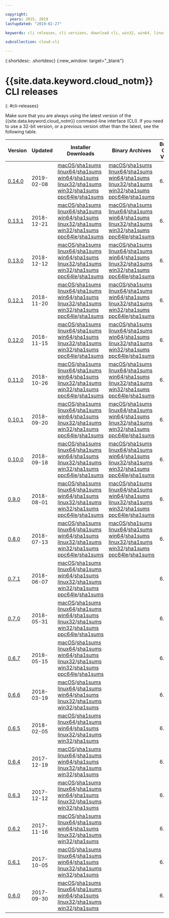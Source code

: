 ```yaml
---

copyright:
  years: 2015, 2019
lastupdated: "2019-02-27"

keywords: cli releases, cli versions, download cli, win32, win64, linux32, win64, macos, linux64, ppc64le, ibm cloud cli release, latest cli, newest cli version

subcollection: cloud-cli

---
```


{:shortdesc: .shortdesc}
{:new_window: target="_blank"}

# {{site.data.keyword.cloud_notm}} CLI releases
{: #cli-releases}

Make sure that you are always using the latest version of the {{site.data.keyword.cloud_notm}} command-line interface (CLI). If you need to use a 32-bit version, or a previous version other than the latest, see the following table.

| Version |  Updated  | Installer Downloads | Binary Archives | Bundled CF CLI Version |
|---------|-----------|-----------|----------|----------|
| [0.14.0](https://github.com/IBM-Cloud/ibm-cloud-cli-release/releases/tag/v0.14.0) | 2019-02-08 | [macOS](https://clis.cloud.ibm.com/download/bluemix-cli/0.14.0/osx)/[sha1sums](https://clis.cloud.ibm.com/download/bluemix-cli/0.14.0/osx/checksum)  [linux64](https://clis.cloud.ibm.com/download/bluemix-cli/0.14.0/linux64)/[sha1sums](https://clis.cloud.ibm.com/download/bluemix-cli/0.14.0/linux64/checksum)  [win64](https://clis.cloud.ibm.com/download/bluemix-cli/0.14.0/win64)/[sha1sums](https://clis.cloud.ibm.com/download/bluemix-cli/0.14.0/win64/checksum) <br> [linux32](https://clis.cloud.ibm.com/download/bluemix-cli/0.14.0/linux32)/[sha1sums](https://clis.cloud.ibm.com/download/bluemix-cli/0.14.0/linux32/checksum)  [win32](https://clis.cloud.ibm.com/download/bluemix-cli/0.14.0/win32)/[sha1sums](https://clis.cloud.ibm.com/download/bluemix-cli/0.14.0/win32/checksum) [ppc64le](https://clis.cloud.ibm.com/download/bluemix-cli/0.14.0/ppc64le)/[sha1sums](https://clis.cloud.ibm.com/download/bluemix-cli/0.14.0/ppc64le/checksum) | [macOS](https://clis.cloud.ibm.com/download/bluemix-cli/0.14.0/osx/archive)/[sha1sums](https://clis.cloud.ibm.com/download/bluemix-cli/0.14.0/osx/archive/checksum)  [linux64](https://clis.cloud.ibm.com/download/bluemix-cli/0.14.0/linux64/archive)/[sha1sums](https://clis.cloud.ibm.com/download/bluemix-cli/0.14.0/linux64/archive/checksum)  [win64](https://clis.cloud.ibm.com/download/bluemix-cli/0.14.0/win64/archive)/[sha1sums](https://clis.cloud.ibm.com/download/bluemix-cli/0.14.0/win64/archive/checksum) <br> [linux32](https://clis.cloud.ibm.com/download/bluemix-cli/0.14.0/linux32/archive)/[sha1sums](https://clis.cloud.ibm.com/download/bluemix-cli/0.14.0/linux32/archive/checksum)  [win32](https://clis.cloud.ibm.com/download/bluemix-cli/0.14.0/win32/archive)/[sha1sums](https://clis.cloud.ibm.com/download/bluemix-cli/0.14.0/win32/archive/checksum) [ppc64le](https://clis.cloud.ibm.com/download/bluemix-cli/0.14.0/ppc64le/archive)/[sha1sums](https://clis.cloud.ibm.com/download/bluemix-cli/0.14.0/ppc64le/archive/checksum) | 6.40.1 |
| [0.13.1](https://github.com/IBM-Cloud/ibm-cloud-cli-release/releases/tag/v0.13.1) | 2018-12-21 | [macOS](https://clis.cloud.ibm.com/download/bluemix-cli/0.13.1/osx)/[sha1sums](https://clis.cloud.ibm.com/download/bluemix-cli/0.13.1/osx/checksum)  [linux64](https://clis.cloud.ibm.com/download/bluemix-cli/0.13.1/linux64)/[sha1sums](https://clis.cloud.ibm.com/download/bluemix-cli/0.13.1/linux64/checksum)  [win64](https://clis.cloud.ibm.com/download/bluemix-cli/0.13.1/win64)/[sha1sums](https://clis.cloud.ibm.com/download/bluemix-cli/0.13.1/win64/checksum) <br> [linux32](https://clis.cloud.ibm.com/download/bluemix-cli/0.13.1/linux32)/[sha1sums](https://clis.cloud.ibm.com/download/bluemix-cli/0.13.1/linux32/checksum)  [win32](https://clis.cloud.ibm.com/download/bluemix-cli/0.13.1/win32)/[sha1sums](https://clis.cloud.ibm.com/download/bluemix-cli/0.13.1/win32/checksum) [ppc64le](https://clis.cloud.ibm.com/download/bluemix-cli/0.13.1/ppc64le)/[sha1sums](https://clis.cloud.ibm.com/download/bluemix-cli/0.13.1/ppc64le/checksum) | [macOS](https://clis.cloud.ibm.com/download/bluemix-cli/0.13.1/osx/archive)/[sha1sums](https://clis.cloud.ibm.com/download/bluemix-cli/0.13.1/osx/archive/checksum)  [linux64](https://clis.cloud.ibm.com/download/bluemix-cli/0.13.1/linux64/archive)/[sha1sums](https://clis.cloud.ibm.com/download/bluemix-cli/0.13.1/linux64/archive/checksum)  [win64](https://clis.cloud.ibm.com/download/bluemix-cli/0.13.1/win64/archive)/[sha1sums](https://clis.cloud.ibm.com/download/bluemix-cli/0.13.1/win64/archive/checksum) <br> [linux32](https://clis.cloud.ibm.com/download/bluemix-cli/0.13.1/linux32/archive)/[sha1sums](https://clis.cloud.ibm.com/download/bluemix-cli/0.13.1/linux32/archive/checksum)  [win32](https://clis.cloud.ibm.com/download/bluemix-cli/0.13.1/win32/archive)/[sha1sums](https://clis.cloud.ibm.com/download/bluemix-cli/0.13.1/win32/archive/checksum) [ppc64le](https://clis.cloud.ibm.com/download/bluemix-cli/0.13.1/ppc64le/archive)/[sha1sums](https://clis.cloud.ibm.com/download/bluemix-cli/0.13.1/ppc64le/archive/checksum) | 6.34.1 |
| [0.13.0](https://github.com/IBM-Cloud/ibm-cloud-cli-release/releases/tag/v0.13.0) | 2018-12-12 | [macOS](https://clis.cloud.ibm.com/download/bluemix-cli/0.13.0/osx)/[sha1sums](https://clis.cloud.ibm.com/download/bluemix-cli/0.13.0/osx/checksum)  [linux64](https://clis.cloud.ibm.com/download/bluemix-cli/0.13.0/linux64)/[sha1sums](https://clis.cloud.ibm.com/download/bluemix-cli/0.13.0/linux64/checksum)  [win64](https://clis.cloud.ibm.com/download/bluemix-cli/0.13.0/win64)/[sha1sums](https://clis.cloud.ibm.com/download/bluemix-cli/0.13.0/win64/checksum) <br> [linux32](https://clis.cloud.ibm.com/download/bluemix-cli/0.13.0/linux32)/[sha1sums](https://clis.cloud.ibm.com/download/bluemix-cli/0.13.0/linux32/checksum)  [win32](https://clis.cloud.ibm.com/download/bluemix-cli/0.13.0/win32)/[sha1sums](https://clis.cloud.ibm.com/download/bluemix-cli/0.13.0/win32/checksum) [ppc64le](https://clis.cloud.ibm.com/download/bluemix-cli/0.13.0/ppc64le)/[sha1sums](https://clis.cloud.ibm.com/download/bluemix-cli/0.13.0/ppc64le/checksum) | [macOS](https://clis.cloud.ibm.com/download/bluemix-cli/0.13.0/osx/archive)/[sha1sums](https://clis.cloud.ibm.com/download/bluemix-cli/0.13.0/osx/archive/checksum)  [linux64](https://clis.cloud.ibm.com/download/bluemix-cli/0.13.0/linux64/archive)/[sha1sums](https://clis.cloud.ibm.com/download/bluemix-cli/0.13.0/linux64/archive/checksum)  [win64](https://clis.cloud.ibm.com/download/bluemix-cli/0.13.0/win64/archive)/[sha1sums](https://clis.cloud.ibm.com/download/bluemix-cli/0.13.0/win64/archive/checksum) <br> [linux32](https://clis.cloud.ibm.com/download/bluemix-cli/0.13.0/linux32/archive)/[sha1sums](https://clis.cloud.ibm.com/download/bluemix-cli/0.13.0/linux32/archive/checksum)  [win32](https://clis.cloud.ibm.com/download/bluemix-cli/0.13.0/win32/archive)/[sha1sums](https://clis.cloud.ibm.com/download/bluemix-cli/0.13.0/win32/archive/checksum) [ppc64le](https://clis.cloud.ibm.com/download/bluemix-cli/0.13.0/ppc64le/archive)/[sha1sums](https://clis.cloud.ibm.com/download/bluemix-cli/0.13.0/ppc64le/archive/checksum) | 6.34.1 |
| [0.12.1](https://github.com/IBM-Cloud/ibm-cloud-cli-release/releases/tag/v0.12.1) | 2018-11-20 | [macOS](https://clis.cloud.ibm.com/download/bluemix-cli/0.12.1/osx)/[sha1sums](https://clis.cloud.ibm.com/download/bluemix-cli/0.12.1/osx/checksum)  [linux64](https://clis.cloud.ibm.com/download/bluemix-cli/0.12.1/linux64)/[sha1sums](https://clis.cloud.ibm.com/download/bluemix-cli/0.12.1/linux64/checksum)  [win64](https://clis.cloud.ibm.com/download/bluemix-cli/0.12.1/win64)/[sha1sums](https://clis.cloud.ibm.com/download/bluemix-cli/0.12.1/win64/checksum) <br> [linux32](https://clis.cloud.ibm.com/download/bluemix-cli/0.12.1/linux32)/[sha1sums](https://clis.cloud.ibm.com/download/bluemix-cli/0.12.1/linux32/checksum)  [win32](https://clis.cloud.ibm.com/download/bluemix-cli/0.12.1/win32)/[sha1sums](https://clis.cloud.ibm.com/download/bluemix-cli/0.12.1/win32/checksum) [ppc64le](https://clis.cloud.ibm.com/download/bluemix-cli/0.12.1/ppc64le)/[sha1sums](https://clis.cloud.ibm.com/download/bluemix-cli/0.12.1/ppc64le/checksum) | [macOS](https://clis.cloud.ibm.com/download/bluemix-cli/0.12.1/osx/archive)/[sha1sums](https://clis.cloud.ibm.com/download/bluemix-cli/0.12.1/osx/archive/checksum)  [linux64](https://clis.cloud.ibm.com/download/bluemix-cli/0.12.1/linux64/archive)/[sha1sums](https://clis.cloud.ibm.com/download/bluemix-cli/0.12.1/linux64/archive/checksum)  [win64](https://clis.cloud.ibm.com/download/bluemix-cli/0.12.1/win64/archive)/[sha1sums](https://clis.cloud.ibm.com/download/bluemix-cli/0.12.1/win64/archive/checksum) <br> [linux32](https://clis.cloud.ibm.com/download/bluemix-cli/0.12.1/linux32/archive)/[sha1sums](https://clis.cloud.ibm.com/download/bluemix-cli/0.12.1/linux32/archive/checksum)  [win32](https://clis.cloud.ibm.com/download/bluemix-cli/0.12.1/win32/archive)/[sha1sums](https://clis.cloud.ibm.com/download/bluemix-cli/0.12.1/win32/archive/checksum) [ppc64le](https://clis.cloud.ibm.com/download/bluemix-cli/0.12.1/ppc64le/archive)/[sha1sums](https://clis.cloud.ibm.com/download/bluemix-cli/0.12.1/ppc64le/archive/checksum) | 6.34.1 |
| [0.12.0](https://github.com/IBM-Cloud/ibm-cloud-cli-release/releases/tag/v0.12.0) | 2018-11-15 | [macOS](https://clis.cloud.ibm.com/download/bluemix-cli/0.12.0/osx)/[sha1sums](https://clis.cloud.ibm.com/download/bluemix-cli/0.12.0/osx/checksum)  [linux64](https://clis.cloud.ibm.com/download/bluemix-cli/0.12.0/linux64)/[sha1sums](https://clis.cloud.ibm.com/download/bluemix-cli/0.12.0/linux64/checksum)  [win64](https://clis.cloud.ibm.com/download/bluemix-cli/0.12.0/win64)/[sha1sums](https://clis.cloud.ibm.com/download/bluemix-cli/0.12.0/win64/checksum) <br> [linux32](https://clis.cloud.ibm.com/download/bluemix-cli/0.12.0/linux32)/[sha1sums](https://clis.cloud.ibm.com/download/bluemix-cli/0.12.0/linux32/checksum)  [win32](https://clis.cloud.ibm.com/download/bluemix-cli/0.12.0/win32)/[sha1sums](https://clis.cloud.ibm.com/download/bluemix-cli/0.12.0/win32/checksum) [ppc64le](https://clis.cloud.ibm.com/download/bluemix-cli/0.12.0/ppc64le)/[sha1sums](https://clis.cloud.ibm.com/download/bluemix-cli/0.12.0/ppc64le/checksum) | [macOS](https://clis.cloud.ibm.com/download/bluemix-cli/0.12.0/osx/archive)/[sha1sums](https://clis.cloud.ibm.com/download/bluemix-cli/0.12.0/osx/archive/checksum)  [linux64](https://clis.cloud.ibm.com/download/bluemix-cli/0.12.0/linux64/archive)/[sha1sums](https://clis.cloud.ibm.com/download/bluemix-cli/0.12.0/linux64/archive/checksum)  [win64](https://clis.cloud.ibm.com/download/bluemix-cli/0.12.0/win64/archive)/[sha1sums](https://clis.cloud.ibm.com/download/bluemix-cli/0.12.0/win64/archive/checksum) <br> [linux32](https://clis.cloud.ibm.com/download/bluemix-cli/0.12.0/linux32/archive)/[sha1sums](https://clis.cloud.ibm.com/download/bluemix-cli/0.12.0/linux32/archive/checksum)  [win32](https://clis.cloud.ibm.com/download/bluemix-cli/0.12.0/win32/archive)/[sha1sums](https://clis.cloud.ibm.com/download/bluemix-cli/0.12.0/win32/archive/checksum) [ppc64le](https://clis.cloud.ibm.com/download/bluemix-cli/0.12.0/ppc64le/archive)/[sha1sums](https://clis.cloud.ibm.com/download/bluemix-cli/0.12.0/ppc64le/archive/checksum) | 6.34.1 |
| [0.11.0](https://github.com/IBM-Bluemix/bluemix-cli-release/releases/tag/v0.11.0) | 2018-10-26 | [macOS](https://clis.cloud.ibm.com/download/bluemix-cli/0.11.0/osx)/[sha1sums](https://clis.cloud.ibm.com/download/bluemix-cli/0.11.0/osx/checksum)  [linux64](https://clis.cloud.ibm.com/download/bluemix-cli/0.11.0/linux64)/[sha1sums](https://clis.cloud.ibm.com/download/bluemix-cli/0.11.0/linux64/checksum)  [win64](https://clis.cloud.ibm.com/download/bluemix-cli/0.11.0/win64)/[sha1sums](https://clis.cloud.ibm.com/download/bluemix-cli/0.11.0/win64/checksum) <br> [linux32](https://clis.cloud.ibm.com/download/bluemix-cli/0.11.0/linux32)/[sha1sums](https://clis.cloud.ibm.com/download/bluemix-cli/0.11.0/linux32/checksum)  [win32](https://clis.cloud.ibm.com/download/bluemix-cli/0.11.0/win32)/[sha1sums](https://clis.cloud.ibm.com/download/bluemix-cli/0.11.0/win32/checksum) [ppc64le](https://clis.cloud.ibm.com/download/bluemix-cli/0.11.0/ppc64le)/[sha1sums](https://clis.cloud.ibm.com/download/bluemix-cli/0.11.0/ppc64le/checksum) | [macOS](https://clis.cloud.ibm.com/download/bluemix-cli/0.11.0/osx/archive)/[sha1sums](https://clis.cloud.ibm.com/download/bluemix-cli/0.11.0/osx/archive/checksum)  [linux64](https://clis.cloud.ibm.com/download/bluemix-cli/0.11.0/linux64/archive)/[sha1sums](https://clis.cloud.ibm.com/download/bluemix-cli/0.11.0/linux64/archive/checksum)  [win64](https://clis.cloud.ibm.com/download/bluemix-cli/0.11.0/win64/archive)/[sha1sums](https://clis.cloud.ibm.com/download/bluemix-cli/0.11.0/win64/archive/checksum) <br> [linux32](https://clis.cloud.ibm.com/download/bluemix-cli/0.11.0/linux32/archive)/[sha1sums](https://clis.cloud.ibm.com/download/bluemix-cli/0.11.0/linux32/archive/checksum)  [win32](https://clis.cloud.ibm.com/download/bluemix-cli/0.11.0/win32/archive)/[sha1sums](https://clis.cloud.ibm.com/download/bluemix-cli/0.11.0/win32/archive/checksum) [ppc64le](https://clis.cloud.ibm.com/download/bluemix-cli/0.11.0/ppc64le/archive)/[sha1sums](https://clis.cloud.ibm.com/download/bluemix-cli/0.11.0/ppc64le/archive/checksum) | 6.34.1 |
| [0.10.1](https://github.com/IBM-Bluemix/bluemix-cli-release/releases/tag/v0.10.1) | 2018-09-20 | [macOS](https://clis.cloud.ibm.com/download/bluemix-cli/0.10.1/osx)/[sha1sums](https://clis.cloud.ibm.com/download/bluemix-cli/0.10.1/osx/checksum)  [linux64](https://clis.cloud.ibm.com/download/bluemix-cli/0.10.1/linux64)/[sha1sums](https://clis.cloud.ibm.com/download/bluemix-cli/0.10.1/linux64/checksum)  [win64](https://clis.cloud.ibm.com/download/bluemix-cli/0.10.1/win64)/[sha1sums](https://clis.cloud.ibm.com/download/bluemix-cli/0.10.1/win64/checksum) <br> [linux32](https://clis.cloud.ibm.com/download/bluemix-cli/0.10.1/linux32)/[sha1sums](https://clis.cloud.ibm.com/download/bluemix-cli/0.10.1/linux32/checksum)  [win32](https://clis.cloud.ibm.com/download/bluemix-cli/0.10.1/win32)/[sha1sums](https://clis.cloud.ibm.com/download/bluemix-cli/0.10.1/win32/checksum) [ppc64le](https://clis.cloud.ibm.com/download/bluemix-cli/0.10.1/ppc64le)/[sha1sums](https://clis.cloud.ibm.com/download/bluemix-cli/0.10.1/ppc64le/checksum) | [macOS](https://clis.cloud.ibm.com/download/bluemix-cli/0.10.1/osx/archive)/[sha1sums](https://clis.cloud.ibm.com/download/bluemix-cli/0.10.1/osx/archive/checksum)  [linux64](https://clis.cloud.ibm.com/download/bluemix-cli/0.10.1/linux64/archive)/[sha1sums](https://clis.cloud.ibm.com/download/bluemix-cli/0.10.1/linux64/archive/checksum)  [win64](https://clis.cloud.ibm.com/download/bluemix-cli/0.10.1/win64/archive)/[sha1sums](https://clis.cloud.ibm.com/download/bluemix-cli/0.10.1/win64/archive/checksum) <br> [linux32](https://clis.cloud.ibm.com/download/bluemix-cli/0.10.1/linux32/archive)/[sha1sums](https://clis.cloud.ibm.com/download/bluemix-cli/0.10.1/linux32/archive/checksum)  [win32](https://clis.cloud.ibm.com/download/bluemix-cli/0.10.1/win32/archive)/[sha1sums](https://clis.cloud.ibm.com/download/bluemix-cli/0.10.1/win32/archive/checksum) [ppc64le](https://clis.cloud.ibm.com/download/bluemix-cli/0.10.1/ppc64le/archive)/[sha1sums](https://clis.cloud.ibm.com/download/bluemix-cli/0.10.1/ppc64le/archive/checksum) | 6.34.1 |
| [0.10.0](https://github.com/IBM-Bluemix/bluemix-cli-release/releases/tag/v0.10.0) | 2018-09-18 | [macOS](https://clis.cloud.ibm.com/download/bluemix-cli/0.10.0/osx)/[sha1sums](https://clis.cloud.ibm.com/download/bluemix-cli/0.10.0/osx/checksum)  [linux64](https://clis.cloud.ibm.com/download/bluemix-cli/0.10.0/linux64)/[sha1sums](https://clis.cloud.ibm.com/download/bluemix-cli/0.10.0/linux64/checksum)  [win64](https://clis.cloud.ibm.com/download/bluemix-cli/0.10.0/win64)/[sha1sums](https://clis.cloud.ibm.com/download/bluemix-cli/0.10.0/win64/checksum) <br> [linux32](https://clis.cloud.ibm.com/download/bluemix-cli/0.10.0/linux32)/[sha1sums](https://clis.cloud.ibm.com/download/bluemix-cli/0.10.0/linux32/checksum)  [win32](https://clis.cloud.ibm.com/download/bluemix-cli/0.10.0/win32)/[sha1sums](https://clis.cloud.ibm.com/download/bluemix-cli/0.10.0/win32/checksum) [ppc64le](https://clis.cloud.ibm.com/download/bluemix-cli/0.10.0/ppc64le)/[sha1sums](https://clis.cloud.ibm.com/download/bluemix-cli/0.10.0/ppc64le/checksum) | [macOS](https://clis.cloud.ibm.com/download/bluemix-cli/0.10.0/osx/archive)/[sha1sums](https://clis.cloud.ibm.com/download/bluemix-cli/0.10.0/osx/archive/checksum)  [linux64](https://clis.cloud.ibm.com/download/bluemix-cli/0.10.0/linux64/archive)/[sha1sums](https://clis.cloud.ibm.com/download/bluemix-cli/0.10.0/linux64/archive/checksum)  [win64](https://clis.cloud.ibm.com/download/bluemix-cli/0.10.0/win64/archive)/[sha1sums](https://clis.cloud.ibm.com/download/bluemix-cli/0.10.0/win64/archive/checksum) <br> [linux32](https://clis.cloud.ibm.com/download/bluemix-cli/0.10.0/linux32/archive)/[sha1sums](https://clis.cloud.ibm.com/download/bluemix-cli/0.10.0/linux32/archive/checksum)  [win32](https://clis.cloud.ibm.com/download/bluemix-cli/0.10.0/win32/archive)/[sha1sums](https://clis.cloud.ibm.com/download/bluemix-cli/0.10.0/win32/archive/checksum) [ppc64le](https://clis.cloud.ibm.com/download/bluemix-cli/0.10.0/ppc64le/archive)/[sha1sums](https://clis.cloud.ibm.com/download/bluemix-cli/0.10.0/ppc64le/archive/checksum) | 6.34.1 |
| [0.9.0](https://github.com/IBM-Bluemix/bluemix-cli-release/releases/tag/v0.9.0) | 2018-08-01 | [macOS](https://clis.cloud.ibm.com/download/bluemix-cli/0.9.0/osx)/[sha1sums](https://clis.cloud.ibm.com/download/bluemix-cli/0.9.0/osx/checksum)  [linux64](https://clis.cloud.ibm.com/download/bluemix-cli/0.9.0/linux64)/[sha1sums](https://clis.cloud.ibm.com/download/bluemix-cli/0.9.0/linux64/checksum)  [win64](https://clis.cloud.ibm.com/download/bluemix-cli/0.9.0/win64)/[sha1sums](https://clis.cloud.ibm.com/download/bluemix-cli/0.9.0/win64/checksum) <br> [linux32](https://clis.cloud.ibm.com/download/bluemix-cli/0.9.0/linux32)/[sha1sums](https://clis.cloud.ibm.com/download/bluemix-cli/0.9.0/linux32/checksum)  [win32](https://clis.cloud.ibm.com/download/bluemix-cli/0.9.0/win32)/[sha1sums](https://clis.cloud.ibm.com/download/bluemix-cli/0.9.0/win32/checksum) [ppc64le](https://clis.cloud.ibm.com/download/bluemix-cli/0.9.0/ppc64le)/[sha1sums](https://clis.cloud.ibm.com/download/bluemix-cli/0.9.0/ppc64le/checksum) | [macOS](https://clis.cloud.ibm.com/download/bluemix-cli/0.9.0/osx/archive)/[sha1sums](https://clis.cloud.ibm.com/download/bluemix-cli/0.9.0/osx/archive/checksum)  [linux64](https://clis.cloud.ibm.com/download/bluemix-cli/0.9.0/linux64/archive)/[sha1sums](https://clis.cloud.ibm.com/download/bluemix-cli/0.9.0/linux64/archive/checksum)  [win64](https://clis.cloud.ibm.com/download/bluemix-cli/0.9.0/win64/archive)/[sha1sums](https://clis.cloud.ibm.com/download/bluemix-cli/0.9.0/win64/archive/checksum) <br> [linux32](https://clis.cloud.ibm.com/download/bluemix-cli/0.9.0/linux32/archive)/[sha1sums](https://clis.cloud.ibm.com/download/bluemix-cli/0.9.0/linux32/archive/checksum)  [win32](https://clis.cloud.ibm.com/download/bluemix-cli/0.9.0/win32/archive)/[sha1sums](https://clis.cloud.ibm.com/download/bluemix-cli/0.9.0/win32/archive/checksum) [ppc64le](https://clis.cloud.ibm.com/download/bluemix-cli/0.9.0/ppc64le/archive)/[sha1sums](https://clis.cloud.ibm.com/download/bluemix-cli/0.9.0/ppc64le/archive/checksum) | 6.34.1 |
| [0.8.0](https://github.com/IBM-Bluemix/bluemix-cli-release/releases/tag/v0.8.0) | 2018-07-13 | [macOS](https://clis.cloud.ibm.com/download/bluemix-cli/0.8.0/osx)/[sha1sums](https://clis.cloud.ibm.com/download/bluemix-cli/0.8.0/osx/checksum)  [linux64](https://clis.cloud.ibm.com/download/bluemix-cli/0.8.0/linux64)/[sha1sums](https://clis.cloud.ibm.com/download/bluemix-cli/0.8.0/linux64/checksum)  [win64](https://clis.cloud.ibm.com/download/bluemix-cli/0.8.0/win64)/[sha1sums](https://clis.cloud.ibm.com/download/bluemix-cli/0.8.0/win64/checksum) <br> [linux32](https://clis.cloud.ibm.com/download/bluemix-cli/0.8.0/linux32)/[sha1sums](https://clis.cloud.ibm.com/download/bluemix-cli/0.8.0/linux32/checksum)  [win32](https://clis.cloud.ibm.com/download/bluemix-cli/0.8.0/win32)/[sha1sums](https://clis.cloud.ibm.com/download/bluemix-cli/0.8.0/win32/checksum) [ppc64le](https://clis.cloud.ibm.com/download/bluemix-cli/0.8.0/ppc64le)/[sha1sums](https://clis.cloud.ibm.com/download/bluemix-cli/0.8.0/ppc64le/checksum) | [macOS](https://clis.cloud.ibm.com/download/bluemix-cli/0.8.0/osx/archive)/[sha1sums](https://clis.cloud.ibm.com/download/bluemix-cli/0.8.0/osx/archive/checksum)  [linux64](https://clis.cloud.ibm.com/download/bluemix-cli/0.8.0/linux64/archive)/[sha1sums](https://clis.cloud.ibm.com/download/bluemix-cli/0.8.0/linux64/archive/checksum)  [win64](https://clis.cloud.ibm.com/download/bluemix-cli/0.8.0/win64/archive)/[sha1sums](https://clis.cloud.ibm.com/download/bluemix-cli/0.8.0/win64/archive/checksum) <br> [linux32](https://clis.cloud.ibm.com/download/bluemix-cli/0.8.0/linux32/archive)/[sha1sums](https://clis.cloud.ibm.com/download/bluemix-cli/0.8.0/linux32/archive/checksum)  [win32](https://clis.cloud.ibm.com/download/bluemix-cli/0.8.0/win32/archive)/[sha1sums](https://clis.cloud.ibm.com/download/bluemix-cli/0.8.0/win32/archive/checksum) [ppc64le](https://clis.cloud.ibm.com/download/bluemix-cli/0.8.0/ppc64le/archive)/[sha1sums](https://clis.cloud.ibm.com/download/bluemix-cli/0.8.0/ppc64le/archive/checksum) | 6.34.1 |
| [0.7.1](https://github.com/IBM-Bluemix/bluemix-cli-release/releases/tag/v0.7.1) | 2018-06-07 | [macOS](https://clis.cloud.ibm.com/download/bluemix-cli/0.7.1/osx)/[sha1sums](https://clis.cloud.ibm.com/download/bluemix-cli/0.7.1/osx/checksum)  [linux64](https://clis.cloud.ibm.com/download/bluemix-cli/0.7.1/linux64)/[sha1sums](https://clis.cloud.ibm.com/download/bluemix-cli/0.7.1/linux64/checksum)  [win64](https://clis.cloud.ibm.com/download/bluemix-cli/0.7.1/win64)/[sha1sums](https://clis.cloud.ibm.com/download/bluemix-cli/0.7.1/win64/checksum) <br> [linux32](https://clis.cloud.ibm.com/download/bluemix-cli/0.7.1/linux32)/[sha1sums](https://clis.cloud.ibm.com/download/bluemix-cli/0.7.1/linux32/checksum)  [win32](https://clis.cloud.ibm.com/download/bluemix-cli/0.7.1/win32)/[sha1sums](https://clis.cloud.ibm.com/download/bluemix-cli/0.7.1/win32/checksum) [ppc64le](https://clis.cloud.ibm.com/download/bluemix-cli/0.7.1/ppc64le)/[sha1sums](https://clis.cloud.ibm.com/download/bluemix-cli/0.7.1/ppc64le/checksum) | | 6.34.1 |
| [0.7.0](https://github.com/IBM-Bluemix/bluemix-cli-release/releases/tag/v0.7.0) | 2018-05-31 | [macOS](https://clis.cloud.ibm.com/download/bluemix-cli/0.7.0/osx)/[sha1sums](https://clis.cloud.ibm.com/download/bluemix-cli/0.7.0/osx/checksum)  [linux64](https://clis.cloud.ibm.com/download/bluemix-cli/0.7.0/linux64)/[sha1sums](https://clis.cloud.ibm.com/download/bluemix-cli/0.7.0/linux64/checksum)  [win64](https://clis.cloud.ibm.com/download/bluemix-cli/0.7.0/win64)/[sha1sums](https://clis.cloud.ibm.com/download/bluemix-cli/0.7.0/win64/checksum) <br> [linux32](https://clis.cloud.ibm.com/download/bluemix-cli/0.7.0/linux32)/[sha1sums](https://clis.cloud.ibm.com/download/bluemix-cli/0.7.0/linux32/checksum)  [win32](https://clis.cloud.ibm.com/download/bluemix-cli/0.7.0/win32)/[sha1sums](https://clis.cloud.ibm.com/download/bluemix-cli/0.7.0/win32/checksum) [ppc64le](https://clis.cloud.ibm.com/download/bluemix-cli/0.7.0/ppc64le)/[sha1sums](https://clis.cloud.ibm.com/download/bluemix-cli/0.7.0/ppc64le/checksum) | | 6.34.1 |
| [0.6.7](https://github.com/IBM-Bluemix/bluemix-cli-release/releases/tag/v0.6.7) | 2018-05-15 | [macOS](https://clis.cloud.ibm.com/download/bluemix-cli/0.6.7/osx)/[sha1sums](https://clis.cloud.ibm.com/download/bluemix-cli/0.6.7/osx/checksum)  [linux64](https://clis.cloud.ibm.com/download/bluemix-cli/0.6.7/linux64)/[sha1sums](https://clis.cloud.ibm.com/download/bluemix-cli/0.6.7/linux64/checksum)  [win64](https://clis.cloud.ibm.com/download/bluemix-cli/0.6.7/win64)/[sha1sums](https://clis.cloud.ibm.com/download/bluemix-cli/0.6.7/win64/checksum) <br> [linux32](https://clis.cloud.ibm.com/download/bluemix-cli/0.6.7/linux32)/[sha1sums](https://clis.cloud.ibm.com/download/bluemix-cli/0.6.7/linux32/checksum)  [win32](https://clis.cloud.ibm.com/download/bluemix-cli/0.6.7/win32)/[sha1sums](https://clis.cloud.ibm.com/download/bluemix-cli/0.6.7/win32/checksum) [ppc64le](https://clis.cloud.ibm.com/download/bluemix-cli/0.6.7/ppc64le)/[sha1sums](https://clis.cloud.ibm.com/download/bluemix-cli/0.6.7/ppc64le/checksum) | | 6.34.1 |
| [0.6.6](https://github.com/IBM-Bluemix/bluemix-cli-release/releases/tag/v0.6.6) | 2018-03-19 | [macOS](https://clis.cloud.ibm.com/download/bluemix-cli/0.6.6/osx)/[sha1sums](https://clis.cloud.ibm.com/download/bluemix-cli/0.6.6/osx/checksum)  [linux64](https://clis.cloud.ibm.com/download/bluemix-cli/0.6.6/linux64)/[sha1sums](https://clis.cloud.ibm.com/download/bluemix-cli/0.6.6/linux64/checksum)  [win64](https://clis.cloud.ibm.com/download/bluemix-cli/0.6.6/win64)/[sha1sums](https://clis.cloud.ibm.com/download/bluemix-cli/0.6.6/win64/checksum) <br> [linux32](https://clis.cloud.ibm.com/download/bluemix-cli/0.6.6/linux32)/[sha1sums](https://clis.cloud.ibm.com/download/bluemix-cli/0.6.6/linux32/checksum)  [win32](https://clis.cloud.ibm.com/download/bluemix-cli/0.6.6/win32)/[sha1sums](https://clis.cloud.ibm.com/download/bluemix-cli/0.6.6/win32/checksum) | | 6.32.0 |
| [0.6.5](https://github.com/IBM-Bluemix/bluemix-cli-release/releases/tag/v0.6.5) | 2018-02-05 | [macOS](https://clis.cloud.ibm.com/download/bluemix-cli/0.6.5/osx)/[sha1sums](https://clis.cloud.ibm.com/download/bluemix-cli/0.6.5/osx/checksum)  [linux64](https://clis.cloud.ibm.com/download/bluemix-cli/0.6.5/linux64)/[sha1sums](https://clis.cloud.ibm.com/download/bluemix-cli/0.6.5/linux64/checksum)  [win64](https://clis.cloud.ibm.com/download/bluemix-cli/0.6.5/win64)/[sha1sums](https://clis.cloud.ibm.com/download/bluemix-cli/0.6.5/win64/checksum) <br> [linux32](https://clis.cloud.ibm.com/download/bluemix-cli/0.6.5/linux32)/[sha1sums](https://clis.cloud.ibm.com/download/bluemix-cli/0.6.5/linux32/checksum)  [win32](https://clis.cloud.ibm.com/download/bluemix-cli/0.6.5/win32)/[sha1sums](https://clis.cloud.ibm.com/download/bluemix-cli/0.6.5/win32/checksum) | | 6.32.0 |
| [0.6.4](https://github.com/IBM-Bluemix/bluemix-cli-release/releases/tag/v0.6.4) | 2017-12-19 | [macOS](https://clis.cloud.ibm.com/download/bluemix-cli/0.6.4/osx)/[sha1sums](https://clis.cloud.ibm.com/download/bluemix-cli/0.6.4/osx/checksum)  [linux64](https://clis.cloud.ibm.com/download/bluemix-cli/0.6.4/linux64)/[sha1sums](https://clis.cloud.ibm.com/download/bluemix-cli/0.6.4/linux64/checksum)  [win64](https://clis.cloud.ibm.com/download/bluemix-cli/0.6.4/win64)/[sha1sums](https://clis.cloud.ibm.com/download/bluemix-cli/0.6.4/win64/checksum) <br> [linux32](https://clis.cloud.ibm.com/download/bluemix-cli/0.6.4/linux32)/[sha1sums](https://clis.cloud.ibm.com/download/bluemix-cli/0.6.4/linux32/checksum)  [win32](https://clis.cloud.ibm.com/download/bluemix-cli/0.6.4/win32)/[sha1sums](https://clis.cloud.ibm.com/download/bluemix-cli/0.6.4/win32/checksum) | | 6.32.0 |
| [0.6.3](https://github.com/IBM-Bluemix/bluemix-cli-release/releases/tag/v0.6.3) | 2017-12-12 | [macOS](https://clis.cloud.ibm.com/download/bluemix-cli/0.6.3/osx)/[sha1sums](https://clis.cloud.ibm.com/download/bluemix-cli/0.6.3/osx/checksum)  [linux64](https://clis.cloud.ibm.com/download/bluemix-cli/0.6.3/linux64)/[sha1sums](https://clis.cloud.ibm.com/download/bluemix-cli/0.6.3/linux64/checksum)  [win64](https://clis.cloud.ibm.com/download/bluemix-cli/0.6.3/win64)/[sha1sums](https://clis.cloud.ibm.com/download/bluemix-cli/0.6.3/win64/checksum) <br> [linux32](https://clis.cloud.ibm.com/download/bluemix-cli/0.6.3/linux32)/[sha1sums](https://clis.cloud.ibm.com/download/bluemix-cli/0.6.3/linux32/checksum)  [win32](https://clis.cloud.ibm.com/download/bluemix-cli/0.6.3/win32)/[sha1sums](https://clis.cloud.ibm.com/download/bluemix-cli/0.6.3/win32/checksum) | | 6.32.0 |
| [0.6.2](https://github.com/IBM-Bluemix/bluemix-cli-release/releases/tag/v0.6.2) | 2017-11-16 | [macOS](https://clis.cloud.ibm.com/download/bluemix-cli/0.6.2/osx)/[sha1sums](https://clis.cloud.ibm.com/download/bluemix-cli/0.6.2/osx/checksum)  [linux64](https://clis.cloud.ibm.com/download/bluemix-cli/0.6.2/linux64)/[sha1sums](https://clis.cloud.ibm.com/download/bluemix-cli/0.6.2/linux64/checksum)  [win64](https://clis.cloud.ibm.com/download/bluemix-cli/0.6.2/win64)/[sha1sums](https://clis.cloud.ibm.com/download/bluemix-cli/0.6.2/win64/checksum) <br> [linux32](https://clis.cloud.ibm.com/download/bluemix-cli/0.6.2/linux32)/[sha1sums](https://clis.cloud.ibm.com/download/bluemix-cli/0.6.2/linux32/checksum)  [win32](https://clis.cloud.ibm.com/download/bluemix-cli/0.6.2/win32)/[sha1sums](https://clis.cloud.ibm.com/download/bluemix-cli/0.6.2/win32/checksum) | | 6.32.0 |
| [0.6.1](https://github.com/IBM-Bluemix/bluemix-cli-release/releases/tag/v0.6.1) | 2017-10-05 | [macOS](https://clis.cloud.ibm.com/download/bluemix-cli/0.6.1/osx)/[sha1sums](https://clis.cloud.ibm.com/download/bluemix-cli/0.6.1/osx/checksum)  [linux64](https://clis.cloud.ibm.com/download/bluemix-cli/0.6.1/linux64)/[sha1sums](https://clis.cloud.ibm.com/download/bluemix-cli/0.6.1/linux64/checksum)  [win64](https://clis.cloud.ibm.com/download/bluemix-cli/0.6.1/win64)/[sha1sums](https://clis.cloud.ibm.com/download/bluemix-cli/0.6.1/win64/checksum) <br> [linux32](https://clis.cloud.ibm.com/download/bluemix-cli/0.6.1/linux32)/[sha1sums](https://clis.cloud.ibm.com/download/bluemix-cli/0.6.1/linux32/checksum)  [win32](https://clis.cloud.ibm.com/download/bluemix-cli/0.6.1/win32)/[sha1sums](https://clis.cloud.ibm.com/download/bluemix-cli/0.6.1/win32/checksum) | | 6.26.0 |
| [0.6.0](https://github.com/IBM-Bluemix/bluemix-cli-release/releases/tag/v0.6.0) | 2017-09-30 | [macOS](https://clis.cloud.ibm.com/download/bluemix-cli/0.6.0/osx)/[sha1sums](https://clis.cloud.ibm.com/download/bluemix-cli/0.6.0/osx/checksum)  [linux64](https://clis.cloud.ibm.com/download/bluemix-cli/0.6.0/linux64)/[sha1sums](https://clis.cloud.ibm.com/download/bluemix-cli/0.6.0/linux64/checksum)  [win64](https://clis.cloud.ibm.com/download/bluemix-cli/0.6.0/win64)/[sha1sums](https://clis.cloud.ibm.com/download/bluemix-cli/0.6.0/win64/checksum) <br> [linux32](https://clis.cloud.ibm.com/download/bluemix-cli/0.6.0/linux32)/[sha1sums](https://clis.cloud.ibm.com/download/bluemix-cli/0.6.0/linux32/checksum)  [win32](https://clis.cloud.ibm.com/download/bluemix-cli/0.6.0/win32)/[sha1sums](https://clis.cloud.ibm.com/download/bluemix-cli/0.6.0/win32/checksum) | | 6.26.0 |

